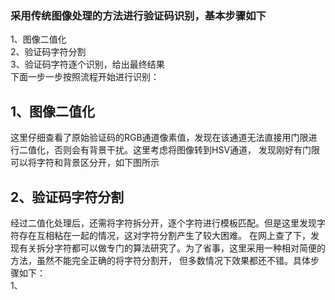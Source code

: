### 采用传统图像处理的方法进行验证码识别，基本步骤如下
1、图像二值化  
2、验证码字符分割  
3、验证码字符逐个识别，给出最终结果  
下面一步一步按照流程开始进行识别：  
## 1、图像二值化
这里仔细查看了原始验证码的RGB通道像素值，发现在该通道无法直接用门限进行二值化，否则会有背景干扰。这里考虑将图像转到HSV通道，
发现刚好有门限可以将字符和背景区分开，如下图所示
## 2、验证码字符分割
经过二值化处理后，还需将字符拆分开，逐个字符进行模板匹配。但是这里发现字符存在互相粘在一起的情况，这对字符分割产生了较大困难。
在网上查了下，发现有关拆分字符都可以做专门的算法研究了。为了省事，这里采用一种相对简便的方法，虽然不能完全正确的将字符分割开，
但多数情况下效果都还不错。具体步骤如下：  
1、
